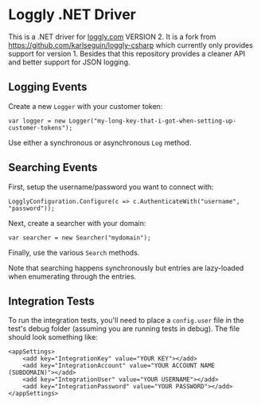 # Loggly .NET Driver

This is a .NET driver for [loggly.com](http://loggly.com) VERSION 2. It is a fork from https://github.com/karlseguin/loggly-csharp which currently only provides support for version 1. Besides that this repository provides a cleaner API and better support for JSON logging.

## Logging Events

Create a new `Logger` with your customer token:

	var logger = new Logger("my-long-key-that-i-got-when-setting-up-customer-tokens");

Use either a synchronous or asynchronous `Log` method.


## Searching Events

First, setup the username/password you want to connect with:

	LogglyConfiguration.Configure(c => c.AuthenticateWith("username", "password"));

Next, create a searcher with your domain:

	var searcher = new Searcher("mydomain");

Finally, use the various `Search` methods.

Note that searching happens synchronously but entries are lazy-loaded when enumerating through the entries.


## Integration Tests

To run the integration tests, you'll need to place a `config.user` file in the test's debug folder (assuming you are running tests in debug). The file should look something like:

	<appSettings>
		<add key="IntegrationKey" value="YOUR KEY"></add>
		<add key="IntegrationAccount" value="YOUR ACCOUNT NAME (SUBDOMAIN)"></add>
		<add key="IntegrationUser" value="YOUR USERNAME"></add>
		<add key="IntegrationPassword" value="YOUR PASSWORD"></add>
	</appSettings>
